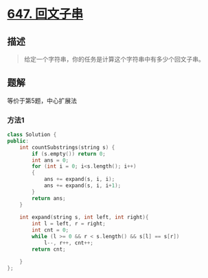 # [647. 回文子串](https://leetcode-cn.com/problems/palindromic-substrings/)

## 描述

> 给定一个字符串，你的任务是计算这个字符串中有多少个回文子串。

## 题解

等价于第5题，中心扩展法

### 方法1

```c++
class Solution {
public:
    int countSubstrings(string s) {
        if (s.empty()) return 0;
        int ans = 0;
        for (int i = 0; i<s.length(); i++)
        {
            ans += expand(s, i, i);
            ans += expand(s, i, i+1);
        }
        return ans;        
    }
    
    int expand(string s, int left, int right){
        int l = left, r = right;
        int cnt = 0;
        while (l >= 0 && r < s.length() && s[l] == s[r])
            l--, r++, cnt++;
        return cnt;

    }
};
```
